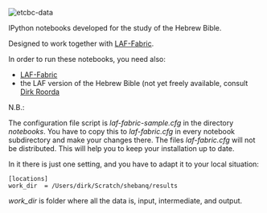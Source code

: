 ![etcbc-data](https://raw.github.com/judithgottschalk/ETCBC-data/master/images/VU-ETCBC-small.png)

IPython notebooks developed for the study of the Hebrew Bible.

Designed to work together with
[LAF-Fabric](http://laf-fabric.readthedocs.org/en/latest/).

In order to run these notebooks, you need also:

* [LAF-Fabric](https://github.com/dirkroorda/laf-fabric)
* the LAF version of the Hebrew Bible (not yet freely available, consult [Dirk Roorda](dirk.roorda@dans.knaw.nl)

N.B.:

The configuration file script is *laf-fabric-sample.cfg* in the directory *notebooks*.
You have to copy this to *laf-fabric.cfg* in every notebook subdirectory and make your changes there.
The files *laf-fabric.cfg* will not be distributed. This will help you to keep your
installation up to date.

In it there is just one setting, and you have to adapt it to your local situation:

    [locations]
    work_dir  = /Users/dirk/Scratch/shebanq/results
    
*work_dir* is folder where all the data is, input, intermediate, and output.


